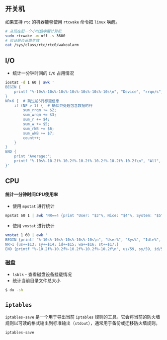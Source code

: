 

## 开关机

如果支持 `rtc` 的机器能够使用 `rtcwake` 命令把 `linux` 唤醒。


```bash
# 从现在起一个小时后唤醒计算机
sudo rtcwake -m off -s 3600
# 验证是否设置生效
cat /sys/class/rtc/rtc0/wakealarm
```


## I/O


- 统计一分钟时间的 `I/O` 占用情况
```bash
iostat -d 1 60 | awk '
BEGIN {
    printf "%-10s%-10s%-10s%-10s%-10s%-10s%-10s\n", "Device", "rrqm/s", "wrqm/s", "r/s", "w/s", "rkB/s", "wkB/s";
}
NR>6 {  # 跳过前6行标题信息
    if (NF > 1) {  # 确保只处理包含数据的行
        sum_rrqm += $2;
        sum_wrqm += $3;
        sum_r += $4;
        sum_w += $5;
        sum_rkB += $6;
        sum_wkB += $7;
        count++;
    }
}
END {
    print "Average:";
    printf "%-10s%-10.2f%-10.2f%-10.2f%-10.2f%-10.2f%-10.2f\n", "All", sum_rrqm/count, sum_wrqm/count, sum_r/count, sum_w/count, sum_rkB/count, sum_wkB/count;
}'
```




## CPU

#### 统计一分钟时间CPU使用率
- 使用 `mpstat` 进行统计
```bash
mpstat 60 1 | awk 'NR==4 {print "User: "$3"%, Nice: "$4"%, System: "$5"%, Idle: "$12"%"}'
```
- 使用 `vmstat` 进行统计
```bash
vmstat 1 60 | awk '
BEGIN {printf "%-10s%-10s%-10s%-10s%-10s\n", "User%", "Sys%", "Idle%", "Wait%", "Stolen%";}
NR>1 {us+=$13; sy+=$14; id+=$15; wa+=$16; st+=$17;}
END {printf "%-10.2f%-10.2f%-10.2f%-10.2f%-10.2f\n", us/59, sy/59, id/59, wa/59, st/59;}'
```


### 磁盘


- `lsblk` - 查看磁盘设备挂载情况 
- 统计当前目录文件总大小
```bash
$ du -sh
```




## `iptables`

`iptables-save` 是一个用于导出当前 `iptables` 规则的工具。它会将当前的防火墙规则以可读的格式输出到标准输出（`stdout`），通常用于备份或迁移防火墙规则。
```bash
iptables-save
```























